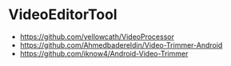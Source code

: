 # VideoEditorTool

- https://github.com/yellowcath/VideoProcessor
- https://github.com/Ahmedbadereldin/Video-Trimmer-Android
- https://github.com/iknow4/Android-Video-Trimmer
